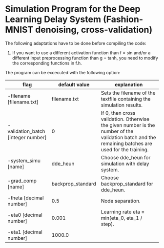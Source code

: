 # Simulation Program for the Deep Learning Delay System (Fashion-MNIST denoising, cross-validation)

The following adaptations have to be done before compiling the code:

1. If you want to use a different activation function than f = sin and/or a different input preprocessing function than g = tanh, you need to modify the corresponding functions in f.h.

The program can be excecuted with the following option:


| flag                                   | default value     | explanation                                                                         |
| -------------------------------------- | ----------------- | ------------------------------------------------------------------------------------ |
| -filename [filename.txt]               | filename.txt      | Sets the filename of the textfile containing the simulation results.                  |
| -validation_batch [integer number]     | 0                 | If 0, then cross validation. Otherwise the given number is the number of the validation batch and the remaining batches are used for the training. |
| -system_simu [name]                    | dde_heun          | Choose dde_heun for simulation with delay system.                                     |
| -grad_comp [name]                      | backprop_standard | Choose backprop_standard for dde_heun.                                                |
| -theta [decimal number]                | 0.5               | Node separation.                                                                     |                                                          | -number_of_epochs [integer number]     | 100               | Number of epochs.                                                                    |
| -eta0 [decimal number]                 | 0.001             | Learning rate eta = min(eta_0, eta_1 / step).                                        |
| -eta1 [decimal number]                 | 1000.0            |                                                                                      |

